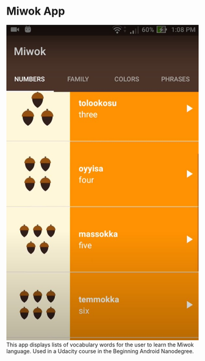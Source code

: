 Miwok App
===================================
![](p1.jpg)
This app displays lists of vocabulary words for the user to learn the Miwok language.
Used in a Udacity course in the Beginning Android Nanodegree.

